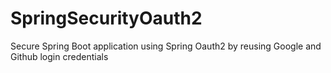 # SpringSecurityOauth2
Secure Spring Boot application using Spring Oauth2 by reusing Google and Github login credentials
